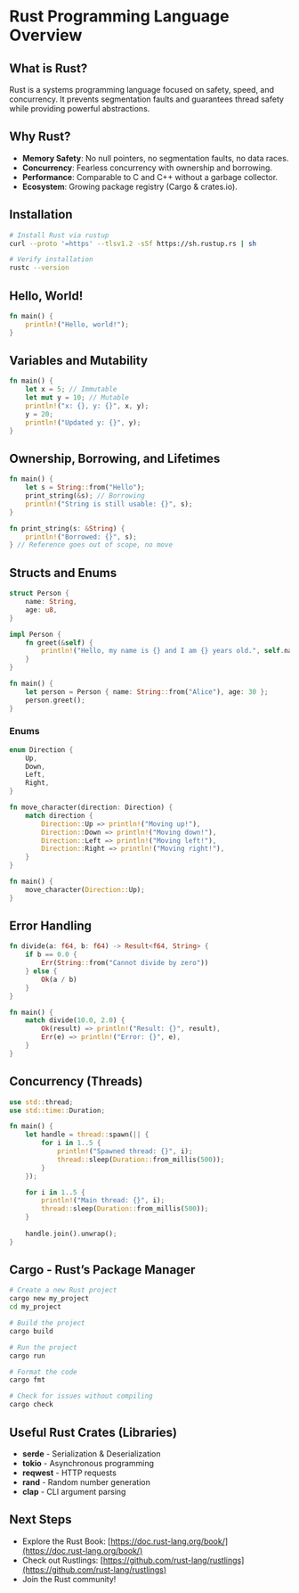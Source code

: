 # Rust Programming Language Overview

## What is Rust?
Rust is a systems programming language focused on safety, speed, and concurrency. It prevents segmentation faults and guarantees thread safety while providing powerful abstractions.

## Why Rust?
- **Memory Safety**: No null pointers, no segmentation faults, no data races.
- **Concurrency**: Fearless concurrency with ownership and borrowing.
- **Performance**: Comparable to C and C++ without a garbage collector.
- **Ecosystem**: Growing package registry (Cargo & crates.io).

## Installation
```sh
# Install Rust via rustup
curl --proto '=https' --tlsv1.2 -sSf https://sh.rustup.rs | sh

# Verify installation
rustc --version
```

## Hello, World!
```rust
fn main() {
    println!("Hello, world!");
}
```

## Variables and Mutability
```rust
fn main() {
    let x = 5; // Immutable
    let mut y = 10; // Mutable
    println!("x: {}, y: {}", x, y);
    y = 20;
    println!("Updated y: {}", y);
}
```

## Ownership, Borrowing, and Lifetimes
```rust
fn main() {
    let s = String::from("Hello");
    print_string(&s); // Borrowing
    println!("String is still usable: {}", s);
}

fn print_string(s: &String) {
    println!("Borrowed: {}", s);
} // Reference goes out of scope, no move
```

## Structs and Enums
```rust
struct Person {
    name: String,
    age: u8,
}

impl Person {
    fn greet(&self) {
        println!("Hello, my name is {} and I am {} years old.", self.name, self.age);
    }
}

fn main() {
    let person = Person { name: String::from("Alice"), age: 30 };
    person.greet();
}
```

### Enums
```rust
enum Direction {
    Up,
    Down,
    Left,
    Right,
}

fn move_character(direction: Direction) {
    match direction {
        Direction::Up => println!("Moving up!"),
        Direction::Down => println!("Moving down!"),
        Direction::Left => println!("Moving left!"),
        Direction::Right => println!("Moving right!"),
    }
}

fn main() {
    move_character(Direction::Up);
}
```

## Error Handling
```rust
fn divide(a: f64, b: f64) -> Result<f64, String> {
    if b == 0.0 {
        Err(String::from("Cannot divide by zero"))
    } else {
        Ok(a / b)
    }
}

fn main() {
    match divide(10.0, 2.0) {
        Ok(result) => println!("Result: {}", result),
        Err(e) => println!("Error: {}", e),
    }
}
```

## Concurrency (Threads)
```rust
use std::thread;
use std::time::Duration;

fn main() {
    let handle = thread::spawn(|| {
        for i in 1..5 {
            println!("Spawned thread: {}", i);
            thread::sleep(Duration::from_millis(500));
        }
    });

    for i in 1..5 {
        println!("Main thread: {}", i);
        thread::sleep(Duration::from_millis(500));
    }
    
    handle.join().unwrap();
}
```

## Cargo - Rust’s Package Manager
```sh
# Create a new Rust project
cargo new my_project
cd my_project

# Build the project
cargo build

# Run the project
cargo run

# Format the code
cargo fmt

# Check for issues without compiling
cargo check
```

## Useful Rust Crates (Libraries)
- **serde** - Serialization & Deserialization
- **tokio** - Asynchronous programming
- **reqwest** - HTTP requests
- **rand** - Random number generation
- **clap** - CLI argument parsing

## Next Steps
- Explore the Rust Book: [https://doc.rust-lang.org/book/](https://doc.rust-lang.org/book/)
- Check out Rustlings: [https://github.com/rust-lang/rustlings](https://github.com/rust-lang/rustlings)
- Join the Rust community!
